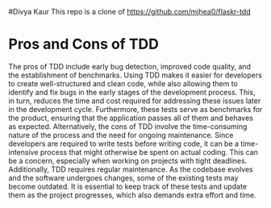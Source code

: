 #Divya Kaur 
This repo is a clone of https://github.com/mjhea0/flaskr-tdd

# Pros and Cons of TDD
The pros of TDD include early bug detection, improved code quality, and the establishment of benchmarks. Using TDD makes it easier for developers to create well-structured and clean code, while also allowing them to identify and fix bugs in the early stages of the development process. This, in turn, reduces the time and cost required for addressing these issues later in the development cycle. Furthermore, these tests serve as benchmarks for the product, ensuring that the application passes all of them and behaves as expected.
Alternatively, the cons of TDD involve the time-consuming nature of the process and the need for ongoing maintenance. Since developers are required to write tests before writing code, it can be a time-intensive process that might otherwise be spent on actual coding. This can be a concern, especially when working on projects with tight deadlines. Additionally, TDD requires regular maintenance. As the codebase evolves and the software undergoes changes, some of the existing tests may become outdated. It is essential to keep track of these tests and update them as the project progresses, which also demands extra effort and time.
